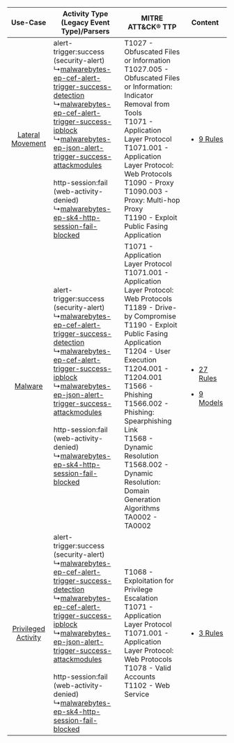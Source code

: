 |    Use-Case    | Activity Type (Legacy Event Type)/Parsers    | MITRE ATT&CK® TTP    | Content    |
|:----:| ---- | ---- | ---- |
|    [Lateral Movement](../../../UseCases/uc_lateral_movement.md)    |  alert-trigger:success (security-alert)<br> ↳[malwarebytes-ep-cef-alert-trigger-success-detection](Ps/pC_malwarebytesepcefalerttriggersuccessdetection.md)<br> ↳[malwarebytes-ep-cef-alert-trigger-success-ipblock](Ps/pC_malwarebytesepcefalerttriggersuccessipblock.md)<br> ↳[malwarebytes-ep-json-alert-trigger-success-attackmodules](Ps/pC_malwarebytesepjsonalerttriggersuccessattackmodules.md)<br><br> http-session:fail (web-activity-denied)<br> ↳[malwarebytes-ep-sk4-http-session-fail-blocked](Ps/pC_malwarebytesepsk4httpsessionfailblocked.md)<br> | T1027 - Obfuscated Files or Information<br>T1027.005 - Obfuscated Files or Information: Indicator Removal from Tools<br>T1071 - Application Layer Protocol<br>T1071.001 - Application Layer Protocol: Web Protocols<br>T1090 - Proxy<br>T1090.003 - Proxy: Multi-hop Proxy<br>T1190 - Exploit Public Fasing Application<br>    | [<ul><li>9 Rules</li></ul>](RM/r_m_malwarebytes_malwarebytes_endpoint_detection_and_response_Lateral_Movement.md)    |
|    [Malware](../../../UseCases/uc_malware.md)    |  alert-trigger:success (security-alert)<br> ↳[malwarebytes-ep-cef-alert-trigger-success-detection](Ps/pC_malwarebytesepcefalerttriggersuccessdetection.md)<br> ↳[malwarebytes-ep-cef-alert-trigger-success-ipblock](Ps/pC_malwarebytesepcefalerttriggersuccessipblock.md)<br> ↳[malwarebytes-ep-json-alert-trigger-success-attackmodules](Ps/pC_malwarebytesepjsonalerttriggersuccessattackmodules.md)<br><br> http-session:fail (web-activity-denied)<br> ↳[malwarebytes-ep-sk4-http-session-fail-blocked](Ps/pC_malwarebytesepsk4httpsessionfailblocked.md)<br> | T1071 - Application Layer Protocol<br>T1071.001 - Application Layer Protocol: Web Protocols<br>T1189 - Drive-by Compromise<br>T1190 - Exploit Public Fasing Application<br>T1204 - User Execution<br>T1204.001 - T1204.001<br>T1566 - Phishing<br>T1566.002 - Phishing: Spearphishing Link<br>T1568 - Dynamic Resolution<br>T1568.002 - Dynamic Resolution: Domain Generation Algorithms<br>TA0002 - TA0002<br> | [<ul><li>27 Rules</li></ul><ul><li>9 Models</li></ul>](RM/r_m_malwarebytes_malwarebytes_endpoint_detection_and_response_Malware.md) |
| [Privileged Activity](../../../UseCases/uc_privileged_activity.md) |  alert-trigger:success (security-alert)<br> ↳[malwarebytes-ep-cef-alert-trigger-success-detection](Ps/pC_malwarebytesepcefalerttriggersuccessdetection.md)<br> ↳[malwarebytes-ep-cef-alert-trigger-success-ipblock](Ps/pC_malwarebytesepcefalerttriggersuccessipblock.md)<br> ↳[malwarebytes-ep-json-alert-trigger-success-attackmodules](Ps/pC_malwarebytesepjsonalerttriggersuccessattackmodules.md)<br><br> http-session:fail (web-activity-denied)<br> ↳[malwarebytes-ep-sk4-http-session-fail-blocked](Ps/pC_malwarebytesepsk4httpsessionfailblocked.md)<br> | T1068 - Exploitation for Privilege Escalation<br>T1071 - Application Layer Protocol<br>T1071.001 - Application Layer Protocol: Web Protocols<br>T1078 - Valid Accounts<br>T1102 - Web Service<br>    | [<ul><li>3 Rules</li></ul>](RM/r_m_malwarebytes_malwarebytes_endpoint_detection_and_response_Privileged_Activity.md)    |